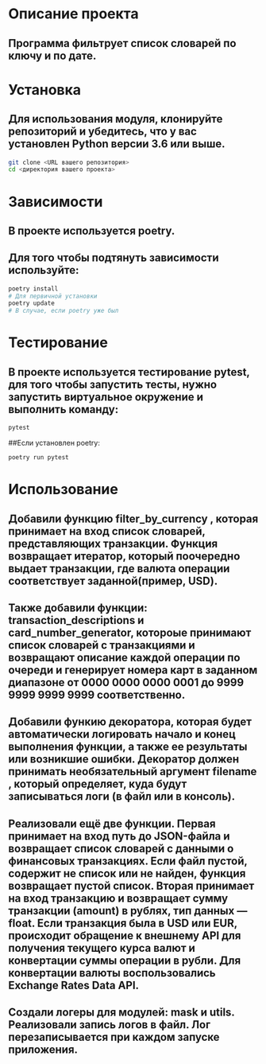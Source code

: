 # Описание проекта
## Программа фильтрует список словарей по ключу и по дате.
# Установка
## Для использования модуля, клонируйте репозиторий и убедитесь, что у вас установлен Python версии 3.6 или выше.
```bash
git clone <URL вашего репозитория>
cd <директория вашего проекта>
```
# Зависимости
## В проекте используется poetry.
## Для того чтобы подтянуть зависимости используйте:
```bash
poetry install
# Для первичной установки
poetry update
# В случае, если poetry уже был
```
# Тестирование
## В проекте используется тестирование pytest, для того чтобы запустить тесты, нужно запустить виртуальное окружение и выполнить команду:
```bash
pytest
```
##Если установлен poetry:
```bash
poetry run pytest
```
# Использование
## Добавили функцию filter_by_currency , которая принимает на вход список словарей, представляющих транзакции. Функция возвращает итератор, который поочередно выдает транзакции, где валюта операции соответствует заданной(пример, USD).
## Также добавили функции: transaction_descriptions и card_number_generator, котороые принимают список словарей с транзакциями и возвращают описание каждой операции по очереди и генерирует номера карт в заданном диапазоне от 0000 0000 0000 0001 до 9999 9999 9999 9999 соответственно.
## Добавили функию декоратора, которая будет автоматически логировать начало и конец выполнения функции, а также ее результаты или возникшие ошибки. Декоратор должен принимать необязательный аргумент filename , который определяет, куда будут записываться логи (в файл или в консоль).
## Реализовали ещё две функции. Первая принимает на вход путь до JSON-файла и возвращает список словарей с данными о финансовых транзакциях. Если файл пустой, содержит не список или не найден, функция возвращает пустой список. Вторая принимает на вход транзакцию и возвращает сумму транзакции (amount) в рублях, тип данных — float. Если транзакция была в USD или EUR, происходит обращение к внешнему API для получения текущего курса валют и конвертации суммы операции в рубли. Для конвертации валюты воспользовались Exchange Rates Data API.
## Создали логеры для модулей: mask и utils. Реализовали запись логов в файл. Лог перезаписывается при каждом запуске приложения.